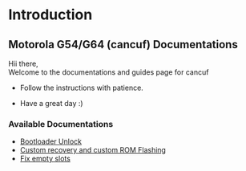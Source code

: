 # Introduction

## **Motorola G54/G64 (cancuf) Documentations**

Hii there,  
Welcome to the documentations and guides page for cancuf

- Follow the instructions with patience.

- Have a great day :)

### Available Documentations

- [Bootloader Unlock](./guides/bl_unlock.md)
- [Custom recovery and custom ROM Flashing](./guides/bl_unlock.md)
- [Fix empty slots](./guides/fix_emptysl.md)
